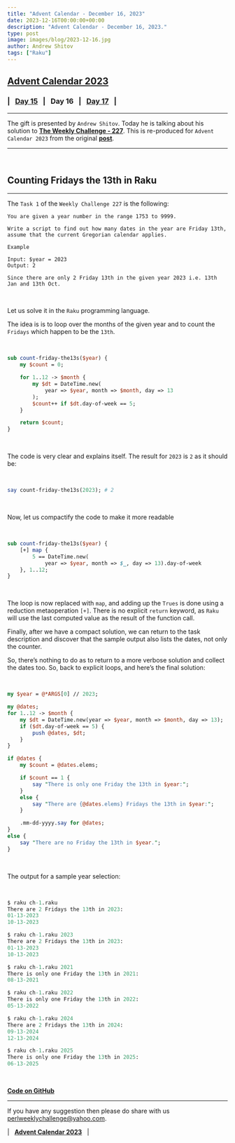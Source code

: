 ```yaml
---
title: "Advent Calendar - December 16, 2023"
date: 2023-12-16T00:00:00+00:00
description: "Advent Calendar - December 16, 2023."
type: post
image: images/blog/2023-12-16.jpg
author: Andrew Shitov
tags: ["Raku"]
---
```


## [**Advent Calendar 2023**](/blog/advent-calendar-2023)
### | &nbsp; [**Day 15**](/blog/advent-calendar-2023-12-15) &nbsp; | &nbsp; **Day 16** &nbsp; | &nbsp; [**Day 17**](/blog/advent-calendar-2023-12-17) &nbsp; |
***

The gift is presented by `Andrew Shitov`. Today he is talking about his solution to [**The Weekly Challenge - 227**](/blog/perl-weekly-challenge-227). This is re-produced for `Advent Calendar 2023` from the original [**post**](https://andrewshitov.com/2023/07/24/counting-friday-the-13th-in-raku).

***

<br>

## Counting Fridays the 13th in Raku
***

The `Task 1` of the `Weekly Challenge 227` is the following:

    You are given a year number in the range 1753 to 9999.

    Write a script to find out how many dates in the year are Friday 13th, assume that the current Gregorian calendar applies.

    Example

    Input: $year = 2023
    Output: 2

    Since there are only 2 Friday 13th in the given year 2023 i.e. 13th Jan and 13th Oct.

<br>

Let us solve it in the `Raku` programming language.

The idea is is to loop over the months of the given year and to count the `Fridays` which happen to be the `13th`.

<br>

```perl
sub count-friday-the13s($year) {
    my $count = 0;

    for 1..12 -> $month {
        my $dt = DateTime.new(
            year => $year, month => $month, day => 13
        );
        $count++ if $dt.day-of-week == 5;
    }

    return $count;
}
```

<br>

The code is very clear and explains itself. The result for `2023` is `2` as it should be:

<br>

```perl
say count-friday-the13s(2023); # 2
```

<br>

Now, let us compactify the code to make it more readable

<br>

```perl
sub count-friday-the13s($year) {
    [+] map {
        5 == DateTime.new(
            year => $year, month => $_, day => 13).day-of-week
    }, 1..12;
}
```

<br>

The loop is now replaced with `map`, and adding up the `Trues` is done using a reduction metaoperation `[+]`. There is no explicit `return` keyword, as `Raku` will use the last computed value as the result of the function call.

Finally, after we have a compact solution, we can return to the task description and discover that the sample output also lists the dates, not only the counter.

So, there’s nothing to do as to return to a more verbose solution and collect the dates too. So, back to explicit loops, and here’s the final solution:

<br>

```perl
my $year = @*ARGS[0] // 2023;

my @dates;
for 1..12 -> $month {
    my $dt = DateTime.new(year => $year, month => $month, day => 13);
    if ($dt.day-of-week == 5) {
        push @dates, $dt;
    }
}

if @dates {
    my $count = @dates.elems;

    if $count == 1 {
        say "There is only one Friday the 13th in $year:";
    }
    else {
        say "There are {@dates.elems} Fridays the 13th in $year:";
    }

    .mm-dd-yyyy.say for @dates;
}
else {
    say "There are no Friday the 13th in $year.";
}
```

<br>

The output for a sample year selection:

<br>

```perl
$ raku ch-1.raku
There are 2 Fridays the 13th in 2023:
01-13-2023
10-13-2023

$ raku ch-1.raku 2023
There are 2 Fridays the 13th in 2023:
01-13-2023
10-13-2023

$ raku ch-1.raku 2021
There is only one Friday the 13th in 2021:
08-13-2021

$ raku ch-1.raku 2022
There is only one Friday the 13th in 2022:
05-13-2022

$ raku ch-1.raku 2024
There are 2 Fridays the 13th in 2024:
09-13-2024
12-13-2024

$ raku ch-1.raku 2025
There is only one Friday the 13th in 2025:
06-13-2025
```

<br>

[**Code on GitHub**](https://github.com/ash/perlweeklychallenge-club/tree/master/challenge-227/ash/raku)

***

If you have any suggestion then please do share with us <perlweeklychallenge@yahoo.com>.

| &nbsp; [**Advent Calendar 2023**](/blog/advent-calendar-2023) &nbsp; |
